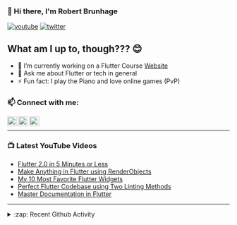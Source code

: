 ### 👋 Hi there, I'm Robert Brunhage

[![youtube](https://img.shields.io/static/v1?label=@RobertBrunhage&message=Subscribe&logo=YouTube&color=FF0000&style=for-the-badge)](http://bit.ly/2SUyRhx)
[![twitter](https://img.shields.io/twitter/follow/robertbrunhage?color=%231DA1F2&logo=twitter&style=for-the-badge)](https://twitter.com/intent/follow?original_referer=https%3A%2F%2Fgithub.com%2Frobertbrunhage&screen_name=robertbrunhage)

## What am I up to, though??? 😊
- 🔭 I’m currently working on a Flutter Course [Website](https://robertbrunhage.com)
- 💬 Ask me about Flutter or tech in general
- ⚡ Fun fact: I play the Piano and love online games (PvP)

### 📫 Connect with me:

[<img align="left" alt="RobertBrunhage | YouTube" width="22px" src="https://cdn.jsdelivr.net/npm/simple-icons@v3/icons/youtube.svg" />][youtube]
[<img align="left" alt="RobertBrunhage | Twitter" width="22px" src="https://cdn.jsdelivr.net/npm/simple-icons@v3/icons/twitter.svg" />][twitter]
[<img align="left" alt="RobertBrunhageDev | Instagram" width="22px" src="https://cdn.jsdelivr.net/npm/simple-icons@v3/icons/instagram.svg" />][instagram]

<br />

---

### 📺 Latest YouTube Videos
<!-- YOUTUBE:START -->
- [Flutter 2.0 in 5 Minutes or Less](https://www.youtube.com/watch?v=xdoH7C2wu7E)
- [Make Anything in Flutter using RenderObjects](https://www.youtube.com/watch?v=uC3sL5SmizM)
- [My 10 Most Favorite Flutter Widgets](https://www.youtube.com/watch?v=ILATAD57gIc)
- [Perfect Flutter Codebase using Two Linting Methods](https://www.youtube.com/watch?v=KEdxoubVztk)
- [Master Documentation in Flutter](https://www.youtube.com/watch?v=UyYZR1LnqOg)
<!-- YOUTUBE:END -->

---

<details>
  <summary>:zap: Recent Github Activity</summary>
  
<!--START_SECTION:activity-->
1. 🎉 Merged PR [#48](https://github.com/RobertBrunhage/website/pull/48) in [RobertBrunhage/website](https://github.com/RobertBrunhage/website)
2. 💪 Opened PR [#48](https://github.com/RobertBrunhage/website/pull/48) in [RobertBrunhage/website](https://github.com/RobertBrunhage/website)
3. ❗️ Closed issue [#47](https://github.com/RobertBrunhage/website/issues/47) in [RobertBrunhage/website](https://github.com/RobertBrunhage/website)
4. 🗣 Commented on [#47](https://github.com/RobertBrunhage/website/issues/47) in [RobertBrunhage/website](https://github.com/RobertBrunhage/website)
5. 🎉 Merged PR [#46](https://github.com/RobertBrunhage/website/pull/46) in [RobertBrunhage/website](https://github.com/RobertBrunhage/website)
<!--END_SECTION:activity-->

</details>

[twitter]: https://twitter.com/robertbrunhage
[youtube]: https://youtube.com/c/robertbrunhage
[instagram]: https://instagram.com/robertbrunhagedev
